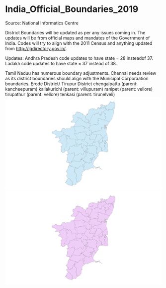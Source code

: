 # India_Official_Boundaries_2019

Source:
National Informatics Centre

District Boundaries will be updated as per any issues coming in. The updates will be from official maps and mandates of the Government of India. Codes will try to align with the 2011 Census and anything updated from http://lgdirectory.gov.in/.

Updates:
Andhra Pradesh code updates to have state = 28 insteadof 37.
Ladakh code updates to have state = 37 instead of 38.

Tamil Naduu has numerous boundary adjustments. 
Chennai needs review as its district boundaries should align with the Municipal Corporaation boundaries.
Erode District/ Tirupur District
chengalpattu (parent: kancheepuram)
kallakurichi (parent: villupuram)
ranipet (parent: vellore)
tirupathur (parent: vellore)
tenkasi (parent: tirunelveli)
![](images/tn_before.png)
![](images/tn_after.png)

